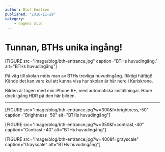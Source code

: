 ```yaml
---
author: Olof Enström
published: "2016-11-29"
category:
    - dagens bild
...
```

Tunnan, BTHs unika ingång!
==================================

[FIGURE src="image/blog/bth-entrance.jpg" caption="BTHs huvudingång." alt="BTHs huvudingång"]

På väg till skolan möts man av BTHs trevliga huvudingång. Riktigt häftigt! Kände det kan vara kul att kunna visa hur skolan är här nere i Karlskrona.

Bilden är tagen med min iPhone 6+, med automatiska inställningar. Hade dock igång HDR på den här bilden.

<!--more-->

---

[FIGURE src="image/blog/bth-entrance.jpg?w=300&f=brightness,-50" caption="Brightness -50" alt="BTHs huvudingång"]

[FIGURE src="image/blog/bth-entrance.jpg?w=350&f=contrast,-40" caption="Contrast -40" alt="BTHs huvudingång"]

[FIGURE src="image/blog/bth-entrance.jpg?w=400&f=grayscale" caption="Grayscale" alt="BTHs huvudingång"]
